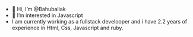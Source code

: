 - 👋 Hi, I’m @Bahubaliak
- 👀 I’m interested in Javascript
- I am currently working as a fullstack develooper and i have 2.2 years of experience in Html, Css, Javascript and ruby.

<!---
Bahubaliak/Bahubaliak is a ✨ special ✨ repository because its `README.md` (this file) appears on your GitHub profile.
You can click the Preview link to take a look at your changes.
--->
